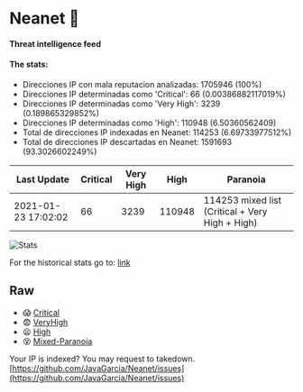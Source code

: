 # Neanet :hocho:
#### Threat intelligence feed
#### The stats:

- Direcciones IP con mala reputacion analizadas: 1705946 (100%)
- Direcciones IP determinadas como 'Critical':  66 (0.00386882117019%)
- Direcciones IP determinadas como 'Very High':  3239 (0.189865329852%)
- Direcciones IP determinadas como 'High':  110948 (6.50360562409)
- Total de direcciones IP indexadas en Neanet:  114253 (6.69733977512%)
- Total de direcciones IP descartadas en Neanet:  1591693 (93.3026602249%)

| Last Update | Critical | Very High | High | Paranoia |
| --- | --- | --- | --- | --- |
| 2021-01-23 17:02:02 | 66 | 3239 | 110948 | 114253 mixed list (Critical + Very High + High)|

![Stats](https://docs.google.com/spreadsheets/d/e/2PACX-1vSnaNMIXVabIpDJjufMlzH7poXnshF3mgd8Is1g9ytUEzVsP5my4Trn8f-xkoLLQ38xpL3HtmUexLo6/pubchart?oid=501124687&format=image)

For the historical stats go to: [link](/stats.csv)
## Raw
- :scream: [Critical](https://raw.githubusercontent.com/JavaGarcia/Neanet/master/blacklists/neanet_critical.txt)
- :fearful: [VeryHigh](https://raw.githubusercontent.com/JavaGarcia/Neanet/master/blacklists/neanet_veryHigh.txtt)
- :frowning: [High](https://raw.githubusercontent.com/JavaGarcia/Neanet/master/blacklists/neanet_high.txt)
- :dizzy_face: [Mixed-Paranoia](https://raw.githubusercontent.com/JavaGarcia/Neanet/master/blacklists/neanet_all.txt)


Your IP is indexed? You may request to takedown. [https://github.com/JavaGarcia/Neanet/issues](https://github.com/JavaGarcia/Neanet/issues)






























































































































































































































































































































































































































































































































































































































































































































































































































































































































































































































































































































































































































































































































































































































































































































































































































































































































































































































































































































































































































































































































































































































































































































































































































































































































































































































































































































































































































































































































































































































































































































































































































































































































































































































































































































































































































































































































































































































































